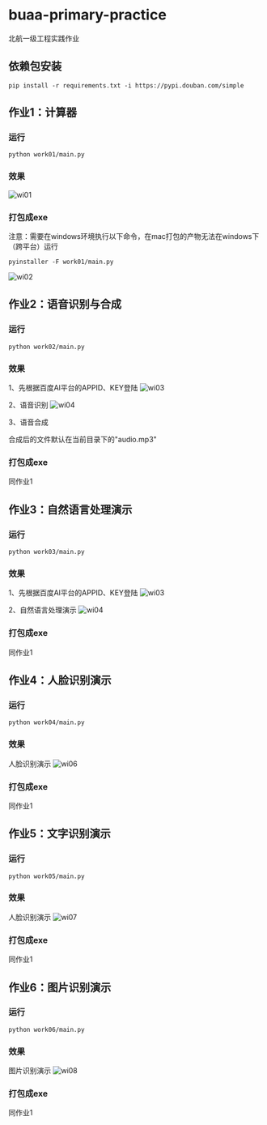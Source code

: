 # buaa-primary-practice

北航一级工程实践作业

## 依赖包安装
```
pip install -r requirements.txt -i https://pypi.douban.com/simple
```

## 作业1：计算器

### 运行
```
python work01/main.py
```

### 效果
![wi01](./work01/images/wi01.png)

### 打包成exe

注意：需要在windows环境执行以下命令，在mac打包的产物无法在windows下（跨平台）运行
```
pyinstaller -F work01/main.py
```

![wi02](./work01/images/wi02.png)

## 作业2：语音识别与合成

### 运行
```
python work02/main.py
```

### 效果
1、先根据百度AI平台的APPID、KEY登陆
![wi03](./work02/images/wi03.png)

2、语音识别
![wi04](./work02/images/wi04.png)

3、语音合成

合成后的文件默认在当前目录下的"audio.mp3"

### 打包成exe
同作业1

## 作业3：自然语言处理演示

### 运行
```
python work03/main.py
```

### 效果
1、先根据百度AI平台的APPID、KEY登陆
![wi03](./work02/images/wi03.png)

2、自然语言处理演示
![wi04](./work03/images/wi05.png)

### 打包成exe
同作业1

## 作业4：人脸识别演示

### 运行
```
python work04/main.py
```

### 效果
人脸识别演示
![wi06](./work04/images/wi06.png)

### 打包成exe
同作业1

## 作业5：文字识别演示

### 运行
```
python work05/main.py
```

### 效果
人脸识别演示
![wi07](./work05/images/wi07.png)

### 打包成exe
同作业1


## 作业6：图片识别演示

### 运行
```
python work06/main.py
```

### 效果
图片识别演示
![wi08](./work06/images/wi08.png)

### 打包成exe
同作业1

